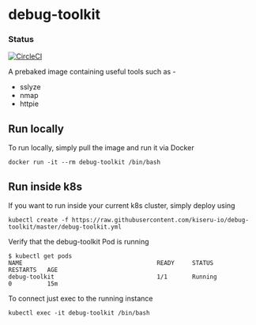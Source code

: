 # debug-toolkit
### Status
[![CircleCI](https://circleci.com/gh/kiseru-io/debug-toolkit.svg?style=svg)](https://circleci.com/gh/kiseru-io/debug-toolkit)

A prebaked image containing useful tools such as -

- sslyze
- nmap
- httpie
## Run locally
To run locally, simply pull the image and run it via Docker

```
docker run -it --rm debug-toolkit /bin/bash
```

## Run inside k8s
If you want to run inside your current k8s cluster, simply deploy using

```
kubectl create -f https://raw.githubusercontent.com/kiseru-io/debug-toolkit/master/debug-toolkit.yml
```

Verify that the debug-toolkit Pod is running

```
$ kubectl get pods 
NAME                                      READY     STATUS             RESTARTS   AGE
debug-toolkit                             1/1       Running            0          15m
```
To connect just exec to the running instance 

```
kubectl exec -it debug-toolkit /bin/bash
```



